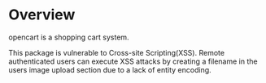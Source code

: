 # Overview

opencart is a shopping cart system.

This package is vulnerable to Cross-site Scripting(XSS). Remote authenticated users can execute XSS attacks by creating a filename in the users image upload section due to a lack of entity encoding.

